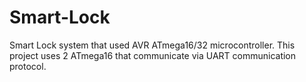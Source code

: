# Smart-Lock
 Smart Lock system that used AVR ATmega16/32 microcontroller.
 This project uses 2 ATmega16 that communicate via UART communication protocol.
